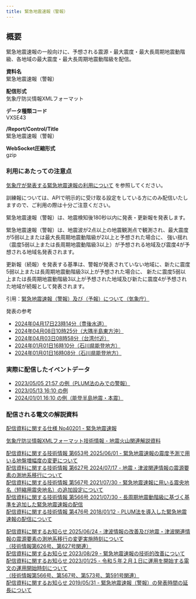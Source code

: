 ```yaml
---
title: 緊急地震速報（警報）
---
```


## 概要
緊急地震速報の一般向けに、予想される震源・最大震度・最大長周期地震動階級、各地域の最大震度・最大長周期地震動階級を配信。

**資料名** <br/>
 緊急地震速報（警報）
 
**配信形式** <br/>
 気象庁防災情報XMLフォーマット

**データ種類コード** <br/>
 VXSE43
 
**/Report/Control/Title** <br/>
 緊急地震速報（警報）

**WebSocket圧縮形式** <br/>
 gzip


### 利用にあたっての注意点
[気象庁が発表する緊急地震速報の利用について](/docs/eew.md) を参照してください。

訓練報については、APIで明示的に受け取る設定をしている方にのみ配信いたしますので、ご利用の際は十分ご注意ください。

緊急地震速報（警報）は、地震検知後180秒以内に発表・更新報を発表します。 


緊急地震速報（警報）は、地震波が2点以上の地震観測点で観測され、最大震度が5弱以上または最大長周期地震動階級が2以上と予想された場合に、
強い揺れ（震度5弱以上または長周期地震動階級3以上）が予想される地域及び震度4が予想される地域名発表されます。

更新報（続報）を発表する基準は、警報が発表されていない地域に、新たに震度5弱以上または長周期地震動階級3以上が予想された場合に、
新たに震度5弱以上または長周期地震動階級3以上が予想された地域及び新たに震度4が予想された地域が続報として発表されます。

引用：[緊急地震速報（警報）及び（予報）について（気象庁）](https://www.data.jma.go.jp/eew/data/nc/shikumi/shousai.html)

発表の参考
* [2024年04月17日23時14分（豊後水道）](https://eew-history.dmdata.ne.jp/20240417231454)
* [2024年04月08日10時25分（大隅半島東方沖）](https://eew-history.dmdata.ne.jp/20240408102535)
* [2024年04月03日08時58分（台湾付近）](https://eew-history.dmdata.ne.jp/20240403085830)
* [2024年01月01日16時10分（石川県能登地方）](https://eew-history.dmdata.ne.jp/20240101161010)
* [2024年01月01日16時08分（石川県能登地方）](https://eew-history.dmdata.ne.jp/20240101160608)

### 実際に配信したイベントデータ

* [2023/05/05 21:57 の例（PLUM法のみでの警報）](https://sample.dmdata.jp/eew/20230505215718/vxse43/xml/)
* [2023/05/13 16:10 の例](https://sample.dmdata.jp/eew/20230513161031/vxse43/xml/)
* [2024/01/01 16:10 の例（能登半島地震・本震）](https://sample.dmdata.jp/eew/20240101161010/vxse43/xml/)

### 配信される電文の解説資料
[配信資料に関する仕様 No40201 - 緊急地震速報](https://www.data.jma.go.jp/suishin/shiyou/pdf/no40201)


[気象庁防災情報XMLフォーマット技術情報 - 地震火山関連解説資料](https://dmdata.jp/docs/jma/manual/0101-0185.pdf#page=99)


[配信資料に関する技術情報 第653号 2025/06/01 - 緊急地震速報の震度予測で用いる地盤増幅度の変更について](https://dmdata.jp/docs/jma/technical/653.pdf) <br/>
[配信資料に関する技術情報 第627号 2024/07/17 - 地震・津波関連情報の震源要素の測地系移行について](https://dmdata.jp/docs/jma/technical/627.pdf) <br/>
[配信資料に関する技術情報 第567号 2021/07/30 - 緊急地震速報に用いる震央地名（短縮用震央地名）の追加設定について](https://dmdata.jp/docs/jma/technical/567.pdf) <br/>
[配信資料に関する技術情報 第566号 2021/07/30 - 長周期地震動階級に基づく基準を追加した緊急地震速報の配信](https://dmdata.jp/docs/jma/technical/566.pdf) <br/>
[配信資料に関する技術情報 第476号 2018/01/12 - PLUM法を導入した緊急地震速報の配信について](https://dmdata.jp/docs/jma/technical/476.pdf)


[配信資料に関するお知らせ 2025/06/24 - 津波情報の改善及び地震・津波関連情報の震源要素の測地系移行の変更実施時刻について<br/>
（技術情報第626号、第627号関連）](https://dmdata.jp/docs/jma/notice/20250624c.pdf) <br/>
[配信資料に関するお知らせ 2023/08/29 - 緊急地震速報の技術的改善について](https://dmdata.jp/docs/jma/notice/20230829a.pdf) <br/>
[配信資料に関するお知らせ 2023/01/25 - 令和５年２月１日に運用を開始する電文の運用開始時刻について <br/>
（技術情報第566号、第567号、第573号、第591号関連）](https://dmdata.jp/docs/jma/notice/20230125a.pdf) <br/>
[配信資料に関するお知らせ 2019/05/31 - 緊急地震速報（警報）の発表時間の延長について](https://dmdata.jp/docs/jma/notice/20190531a.pdf)
